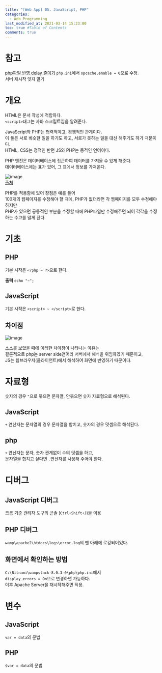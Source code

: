 ```yaml
---
title: "[Web App] 05. JavaScript, PHP"
categories: 
  - Web Programming
last_modified_at: 2021-03-14 15:23:00
toc: true #Table of Contents
comments: true
---
```

# 참고
[php파일 반영 delay 줄이기](https://hack.pe.kr/373)
`php.ini`에서 `opcache.enable = 0`으로 수정.  
서버 재시작 잊지 말기  

# 개요  
HTML은 문서 작성에 적합하다.  
`<script>`태그는 자바 스크립트임을 알려준다.  

JavaScript와 PHP는 협력적이고, 경쟁적인 관계이다.  
이 둘은 서로 비슷한 일을 하기도 하고, 서로가 못하는 일을 대신 해주기도 하기 때문이다.  
HTML, CSS는 정적인 반면 JS와 PHP는 동적인 언어이다.  

PHP 엔진은 데이터베이스에 접근하여 데이터를 가져올 수 있게 해준다.  
데이터베이스에는 표가 있어, 그 표에서 정보를 가져온다.  

![image](https://user-images.githubusercontent.com/65759076/111323092-e89c8200-86ac-11eb-953d-311303053795.png)  
[출처](https://youtu.be/j63iZW0iB3o?list=PLuHgQVnccGMAE4Sn_SYvMw5-qEADJcU-X&t=773)

PHP를 적용함에 있어 장점은 예를 들어  
100개의 웹페이지를 수정해야 할 때에, PHP가 없더라면 각 웹페이지를 모두 수정해야 하지만  
PHP가 있으면 공통적인 부분을 수정할 때에 PHP파일만 수정해주면 되어 각각을 수정하는 수고를 덜게 된다.  

# 기초
## PHP
기본 시작은 `<?php ~ ?>`으로 한다.  

**출력** `echo "~";`  

## JavaScript
기본 시작은 `<script> ~ </script>`로 한다.  

## 차이점  
![image](https://user-images.githubusercontent.com/65759076/111329637-99f1e680-86b2-11eb-9f6e-112620f6fa55.png)

소스를 보았을 때에 이러한 차이점이 나타나는 이유는  
결론적으로 php는 server side언어라 서버에서 해석을 위임하였기 때문이고,  
JS는 웹브라우저(클라이언트)에서 해석하여 화면에 반영하기 때문이다.

# 자료형
숫자의 경우 `"`으로 묶으면 문자열, 안묶으면 숫자 자료형으로 해석된다.  
## JavaScript
`+` 연산자는 문자열의 경우 문자열을 합치고, 숫자의 경우 덧셈으로 해석된다.

## php
`+` 연산자는 문자, 숫자 관계없이 수의 덧셈을 하고,  
문자열을 합치고 싶다면 `.`연산자를 사용해 주어야 한다.  

# 디버그  
## JavaScript 디버그
크롬 기준 관리자 도구의 콘솔 (`Ctrl+Shift+J`)을 이용  

## PHP 디버그
`wamp\apache2\htdocs\logs\error.log`의 맨 아래에 로깅되어있다.  

## 화면에서 확인하는 방법  
`C:\Bitnami\wampstack-8.0.3-0\php\php.ini`에서  
`display_errors = On`으로 변경하면 가능하다.  
이후 Apache Server을 재시작해주면 적용.  

# 변수  
## JavaScript
`var = data`의 문법

## PHP
`$var = data`의 문법
